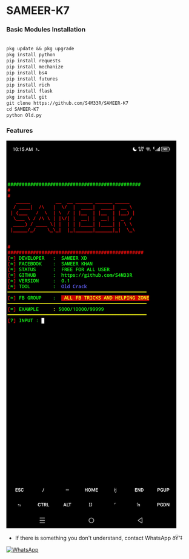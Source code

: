 # SAMEER-K7
### Basic Modules Installation
```

pkg update && pkg upgrade
pkg install python
pip install requests
pip install mechanize
pip install bs4
pip install futures
pip install rich
pip install flask
pkg install git
git clone https://github.com/S4M33R/SAMEER-K7
cd SAMEER-K7
python Old.py
```
### Features
<img src="https://github.com/S4M33R/SAMEER-K7/blob/main/Screenshot_20240910-101540.jpg" />


* If there is something you don't understand, contact WhatsApp ðŸ‘‡

[![WhatsApp](https://img.shields.io/badge/whatsapp-contact-brightgreen?style=for-the-badge&logo=whatsapp)](https://api.whatsapp.com/send/?phone=%2B923116465196&text&app_absent=0)
